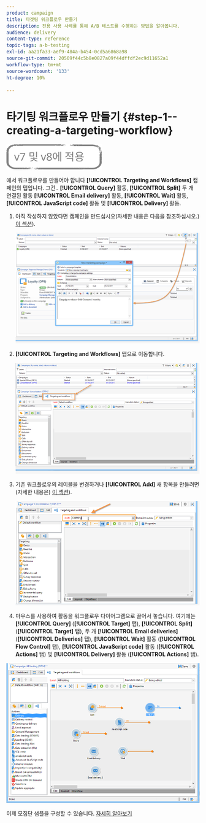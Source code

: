 ```yaml
---
product: campaign
title: 타겟팅 워크플로우 만들기
description: 전용 사용 사례를 통해 A/B 테스트를 수행하는 방법을 알아봅니다.
audience: delivery
content-type: reference
topic-tags: a-b-testing
exl-id: aa21fa33-aef9-484a-b454-0cd5a6868a98
source-git-commit: 20509f44c5b8e0827a09f44dffdf2ec9d11652a1
workflow-type: tm+mt
source-wordcount: '133'
ht-degree: 10%

---
```


# 타기팅 워크플로우 만들기 {#step-1--creating-a-targeting-workflow}

![](../../assets/common.svg)

에서 워크플로우를 만들어야 합니다 **[!UICONTROL Targeting and Workflows]** 캠페인의 탭입니다. 그건.. **[!UICONTROL Query]** 활동, **[!UICONTROL Split]** 두 개 연결된 활동 **[!UICONTROL Email delivery]** 활동, **[!UICONTROL Wait]** 활동, **[!UICONTROL JavaScript code]** 활동 및 **[!UICONTROL Delivery]** 활동.

1. 아직 작성하지 않았다면 캠페인을 만드십시오(자세한 내용은 다음을 참조하십시오.) [이 섹션](../../campaign/using/setting-up-marketing-campaigns.md#creating-a-campaign)).

   ![](assets/use_case_abtesting_targetwkfl_001.png)

1. **[!UICONTROL Targeting and Workflows]** 탭으로 이동합니다. 

   ![](assets/use_case_abtesting_targetwkfl_002.png)

1. 기존 워크플로우의 레이블을 변경하거나 **[!UICONTROL Add]** 새 항목을 만들려면(자세한 내용은) [이 섹션](../../campaign/using/marketing-campaign-deliveries.md#selecting-the-target-population)).

   ![](assets/use_case_abtesting_targetwkfl_003.png)

1. 마우스를 사용하여 활동을 워크플로우 다이어그램으로 끌어서 놓습니다. 여기에는 **[!UICONTROL Query]** (**[!UICONTROL Target]** 탭), **[!UICONTROL Split]** (**[!UICONTROL Target]** 탭), 두 개 **[!UICONTROL Email deliveries]** (**[!UICONTROL Deliveries]** 탭), **[!UICONTROL Wait]** 활동 (**[!UICONTROL Flow Control]** 탭), **[!UICONTROL JavaScript code]** 활동 (**[!UICONTROL Actions]** 탭) 및 **[!UICONTROL Delivery]** 활동 (**[!UICONTROL Actions]** 탭).

![](assets/use_case_abtesting_targetwkfl_004.png)

이제 모집단 샘플을 구성할 수 있습니다. [자세히 알아보기](a-b-testing-uc-population-samples.md)
